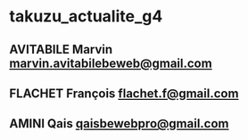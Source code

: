 # takuzu_actualite_g4

## AVITABILE Marvin marvin.avitabilebeweb@gmail.com 
## FLACHET François flachet.f@gmail.com
## AMINI Qais qaisbewebpro@gmail.com

